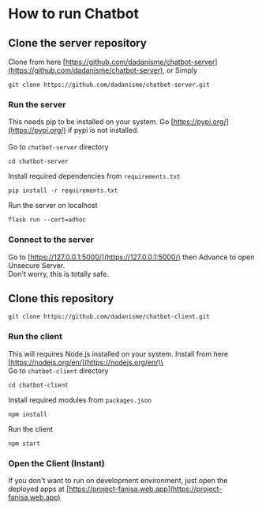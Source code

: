 # How to run Chatbot

## Clone the server repository

Clone from here [https://github.com/dadanisme/chatbot-server](https://github.com/dadanisme/chatbot-server), or Simply

    git clone https://github.com/dadanisme/chatbot-server.git

### Run the server

This needs pip to be installed on your system. Go [https://pypi.org/](https://pypi.org/) if pypi is not installed. \
\
Go to `chatbot-server` directory

```
cd chatbot-server
```

Install required dependencies from `requirements.txt`

```
pip install -r requirements.txt
```

Run the server on localhost

```
flask run --cert=adhoc
```

### Connect to the server

Go to [https://127.0.0.1:5000/](https://127.0.0.1:5000/) then Advance to open Unsecure Server.\
Don't worry, this is totally safe.

## Clone this repository

    git clone https://github.com/dadanisme/chatbot-client.git

### Run the client

This will requires Node.js installed on your system. Install from here [https://nodejs.org/en/](https://nodejs.org/en/)\
\
Go to `chatbot-client` directory

```
cd chatbot-client
```

Install required modules from `packages.json`

```
npm install
```

Run the client

```
npm start
```

### Open the Client (Instant)

If you don't want to run on development environment, just open the deployed apps at [https://project-fanisa.web.app](https://project-fanisa.web.app)
